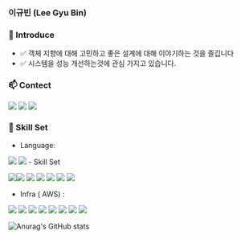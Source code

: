 ### 이규빈 (Lee Gyu Bin)

### 🔭 Introduce
- ✅ 객체 지향에 대해 고민하고 좋은 설계에 대해 이야기하는 것을 즐깁니다
- ✅ 시스템을 성능 개선하는것에 관심 가지고 있습니다.

### 📫 Contect
<a href="https://sdhg12.tistory.com/" target="_blank"><img src="https://img.shields.io/badge/sdhg12-282828?style=flat-square&logo=Tistory&logoColor=White"/></a>
  <a href="https://www.instagram.com/bxxnxx__" target="_blank"><img src="https://img.shields.io/badge/bxxnxx__-blue?style=flat-square&logo=Instagram&logoColor=white"/></a>
  <a href="mailto:sdhg12@naver.com" target="_blank"><img src="https://img.shields.io/badge/sdhg12@naver.com-purple?style=flat-square&logo=Gmail&logoColor=white"/></a>
</p>

 ### 📕 Skill Set
- Language:  
<img src="https://img.shields.io/badge/Java11-green?logo=Java"/>
<img src="https://img.shields.io/badge/Python3.8-blue?logoColor=White&style=flat-square&logo=Python"/>
- Skill Set
<p>
  <a><img src="https://img.shields.io/badge/Spring-6DB33F?logo=Spring&logoColor=White"/></a><img src="https://img.shields.io/badge/SpringMVC-6DB33F?logo=Spring&logoColor=White"/>
<img src="https://img.shields.io/badge/SpringDATA-6DB33F?logo=Spring"/>
<img src="https://img.shields.io/badge/JPA-6DB33F?logo=Spring&logoColor=White"/>
<img src="https://img.shields.io/badge/SpringSecurity-6DB33F?logo=SpringSecurity"/>
<img src="https://img.shields.io/badge/Django-092E20?logo=Django"/>
<img src="https://img.shields.io/badge/DjangoNinja-DD6620?logo=Django&logoColor=White"/>
</p>

- Infra ( AWS) :
<img src="https://img.shields.io/badge/AWS-232F3E?logo=Amazon-AWS"/>
<img src="https://img.shields.io/badge/CloudWatch-232F3E?logo=Amazon-CloudWatch&logoColor=White"/>
<img src="https://img.shields.io/badge/EC2-282828?logo=Amazon-EC2&logoColor=White"/>
<img src="https://img.shields.io/badge/EC2-282828?logo=Amazon-EC2&logoColor=White"/>
<img src="https://img.shields.io/badge/S3-232F3E?logo=Amazon-S3&logoColor=White"/>
<img src="https://img.shields.io/badge/RDS-232F3E?logo=Amazon-RDS&logoColor=White"/>
<img src="https://img.shields.io/badge/CloudWatch-232F3E?logo=Amazon-CloudWatch&logoColor=White"/>
<img src="https://img.shields.io/badge/GithubActions-232F3E?logo=Github-Actions&logoColor=White"/>




<!--
**qbinee/qbinee** is a ✨ _special_ ✨ repository because its `README.md` (this file) appears on your GitHub profile.

Here are some ideas to get you started:

- 🔭 I’m currently working on ...
- 🌱 I’m currently learning ...
- 👯 I’m looking to collaborate on ...
- 🤔 I’m looking for help with ...
- 💬 Ask me about ...
- 📫 How to reach me: ...
- 😄 Pronouns: ...
- ⚡ Fun fact: ...
-->
![Anurag's GitHub stats](https://github-readme-stats.vercel.app/api?username=qbinee&show_icons=true&theme=radical)
